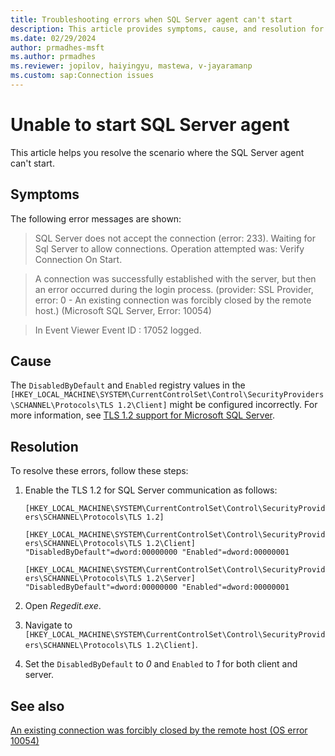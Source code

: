 ```yaml
---
title: Troubleshooting errors when SQL Server agent can't start
description: This article provides symptoms, cause, and resolution for troubleshooting the error that occurs when the SQL Server agent can't start.
ms.date: 02/29/2024
author: prmadhes-msft
ms.author: prmadhes
ms.reviewer: jopilov, haiyingyu, mastewa, v-jayaramanp
ms.custom: sap:Connection issues
---
```


# Unable to start SQL Server agent

This article helps you resolve the scenario where the SQL Server agent can't start.

## Symptoms

The following error messages are shown:

> SQL Server does not accept the connection (error: 233). Waiting for Sql Server to allow connections. Operation attempted was: Verify Connection On Start.

> A connection was successfully established with the server, but then an error occurred during the login process. (provider: SSL Provider, error: 0 - An existing connection was forcibly closed by the remote host.) (Microsoft SQL Server, Error: 10054)

> In Event Viewer Event ID : 17052 logged.

## Cause

The `DisabledByDefault` and `Enabled` registry values in the `[HKEY_LOCAL_MACHINE\SYSTEM\CurrentControlSet\Control\SecurityProviders\SCHANNEL\Protocols\TLS 1.2\Client]` might be configured incorrectly. For more information, see [TLS 1.2 support for Microsoft SQL Server](tls-1-2-support-microsoft-sql-server.md).

## Resolution

To resolve these errors, follow these steps:

1. Enable the TLS 1.2 for SQL Server communication as follows:

   `[HKEY_LOCAL_MACHINE\SYSTEM\CurrentControlSet\Control\SecurityProviders\SCHANNEL\Protocols\TLS 1.2]`

   `[HKEY_LOCAL_MACHINE\SYSTEM\CurrentControlSet\Control\SecurityProviders\SCHANNEL\Protocols\TLS 1.2\Client] "DisabledByDefault"=dword:00000000 "Enabled"=dword:00000001`

   `[HKEY_LOCAL_MACHINE\SYSTEM\CurrentControlSet\Control\SecurityProviders\SCHANNEL\Protocols\TLS 1.2\Server] "DisabledByDefault"=dword:00000000 "Enabled"=dword:00000001`

1. Open *Regedit.exe*.

1. Navigate to `[HKEY_LOCAL_MACHINE\SYSTEM\CurrentControlSet\Control\SecurityProviders\SCHANNEL\Protocols\TLS 1.2\Client]`.

1. Set the `DisabledByDefault` to *0* and `Enabled` to *1* for both client and server.

## See also

[An existing connection was forcibly closed by the remote host (OS error 10054)](tls-exist-connection-closed.md)
